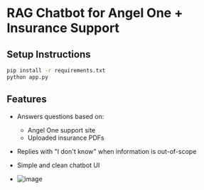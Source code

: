 # RAG Chatbot for Angel One + Insurance Support

## Setup Instructions

```bash
pip install -r requirements.txt
python app.py
```

## Features

- Answers questions based on:
  - Angel One support site
  - Uploaded insurance PDFs
- Replies with "I don't know" when information is out-of-scope
- Simple and clean chatbot UI

- ![image](https://github.com/user-attachments/assets/afe15570-7fcd-4fe4-a619-3fe82deaad92)
